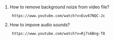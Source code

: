 1. How to remove background noize from video file?
        
        https://www.youtube.com/watch?v=Euv67NQC-Jc
2. How to impove audio sounds?
        
        https://www.youtube.com/watch?v=Rj7sbBng-T8
